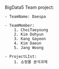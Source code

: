 BigData5 Team project:

	- TeamName: Daespa

	- TeamMember:
		1. ChoiTaeyoung
		2. Kim Dohyun
		3. Kang Gayeon
		4. Kim Daeun
		5. Jang Woong

	- ProjectLIst:
		1. 쇼핑몰 분석과제
